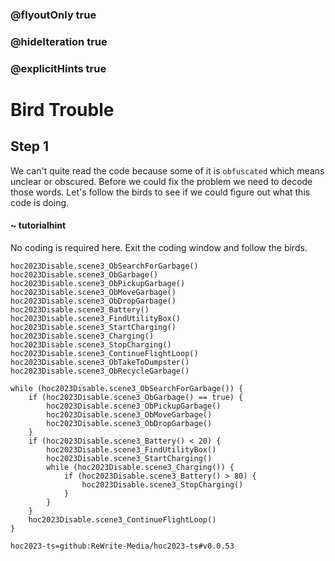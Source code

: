 ### @flyoutOnly true
### @hideIteration true
### @explicitHints true

# Bird Trouble

## Step 1
We can't quite read the code because some of it is `obfuscated` which means unclear or obscured. Before we could fix the problem we need to decode those words. Let's follow the birds to see if we could figure out what this code is doing.

#### ~ tutorialhint 
No coding is required here. Exit the coding window and follow the birds.


```ghost
hoc2023Disable.scene3_ObSearchForGarbage()
hoc2023Disable.scene3_ObGarbage()
hoc2023Disable.scene3_ObPickupGarbage()
hoc2023Disable.scene3_ObMoveGarbage()
hoc2023Disable.scene3_ObDropGarbage()
hoc2023Disable.scene3_Battery()
hoc2023Disable.scene3_FindUtilityBox()
hoc2023Disable.scene3_StartCharging()
hoc2023Disable.scene3_Charging()
hoc2023Disable.scene3_StopCharging()
hoc2023Disable.scene3_ContinueFlightLoop()
hoc2023Disable.scene3_ObTakeToDumpster()
hoc2023Disable.scene3_ObRecycleGarbage()
```
```template
while (hoc2023Disable.scene3_ObSearchForGarbage()) {
    if (hoc2023Disable.scene3_ObGarbage() == true) {
        hoc2023Disable.scene3_ObPickupGarbage()
        hoc2023Disable.scene3_ObMoveGarbage()
        hoc2023Disable.scene3_ObDropGarbage()
    }
    if (hoc2023Disable.scene3_Battery() < 20) {
        hoc2023Disable.scene3_FindUtilityBox()
        hoc2023Disable.scene3_StartCharging()
        while (hoc2023Disable.scene3_Charging()) {
            if (hoc2023Disable.scene3_Battery() > 80) {
                hoc2023Disable.scene3_StopCharging()
            }
        }
    }
    hoc2023Disable.scene3_ContinueFlightLoop()
}

```

```package
hoc2023-ts=github:ReWrite-Media/hoc2023-ts#v0.0.53
```